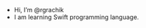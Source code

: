 - Hi, I’m @rgrachik
- I am learning Swift programming language.



<!---
rgrachik/rgrachik is a ✨ special ✨ repository because its `README.md` (this file) appears on your GitHub profile.
You can click the Preview link to take a look at your changes.
--->
